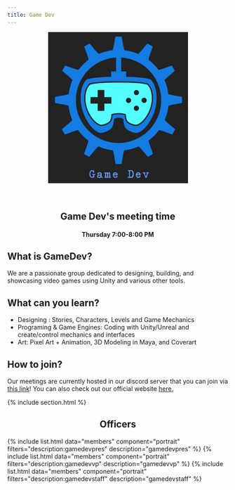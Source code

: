 ```yaml
---
title: Game Dev
---
```


<center>
	<figure class="full">
	  <img src="../images/gamedev/gamedev.png" title="Game Dev" alt="Game Dev Logo">
	</figure>
</center>
<br>
<center>
	<h2>Game Dev's meeting time</h2>
	<h4>Thursday 7:00-8:00 PM</h4>
</center>

## What is GameDev?

We are a passionate group dedicated to designing, building, and showcasing video games using Unity and various other tools.

## What can you learn?

- Designing : Stories, Characters, Levels and Game Mechanics
- Programing & Game Engines: Coding with Unity/Unreal and create/control mechanics and interfaces
- Art: Pixel Art + Animation, 3D Modeling in Maya, and Coverart

## How to join?

Our meetings are currently hosted in our discord server that you can join via [this link](https://discord.gg/5apDUyUEq4)! You can also check out our official website [here.](https://uhmgamedev.wixsite.com/my-site)

{% include section.html %}

<center>
	<h2>Officers</h2>
</center>

{% include list.html data="members" component="portrait" filters="description:gamedevpres" description="gamedevpres" %}
{% include list.html data="members" component="portrait" filters="description:gamedevvp" description="gamedevvp" %}
{% include list.html data="members" component="portrait" filters="description:gamedevstaff" description="gamedevstaff" %}
<br>
